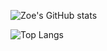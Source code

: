 ![Zoe's GitHub stats](https://github-readme-stats.vercel.app/api?username=zizz-0&show_icons=true&hide=stars&bg_color=00000000&theme=blue_navy)

![Top Langs](https://github-readme-stats.vercel.app/api/top-langs/?username=zizz-0&layout=compact&bg_color=00000000&theme=blue_navy)